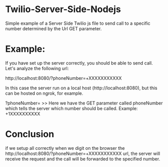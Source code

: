 # Twilio-Server-Side-Nodejs
Simple example of a Server Side Twilio js file to send call to a specific number determined by the Url GET parameter.

# Example:
If you have set up the server correctly, you should be able to send call. Let's analyze the following url:

http://localhost:8080/?phoneNumber=+XXXXXXXXXXX

In this case the server run on a local host (http://localhost:8080), but this can be hosted on ngrok, for example.

?phoneNumber= >> Here we have the GET parameter called phoneNumber which tells the server which number should be called. Example: +1XXXXXXXXXX

# Conclusion

if we setup all correctly when we digit on the browser the http://localhost:8080/?phoneNumber=+XXXXXXXXXXX url, the server will receive the request and the call will be forwarded to the specified number.
